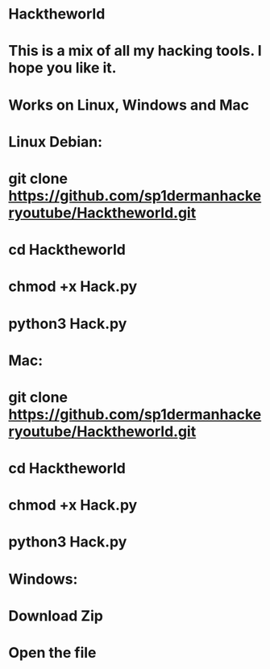 # Hacktheworld
# This is a mix of all my hacking tools. I hope you like it.
# Works on Linux, Windows and Mac

# Linux Debian:
# git clone https://github.com/sp1dermanhackeryoutube/Hacktheworld.git
# cd Hacktheworld
# chmod +x Hack.py
# python3 Hack.py

# Mac:
# git clone https://github.com/sp1dermanhackeryoutube/Hacktheworld.git
# cd Hacktheworld
# chmod +x Hack.py
# python3 Hack.py

# Windows:
# Download Zip
# Open the file
